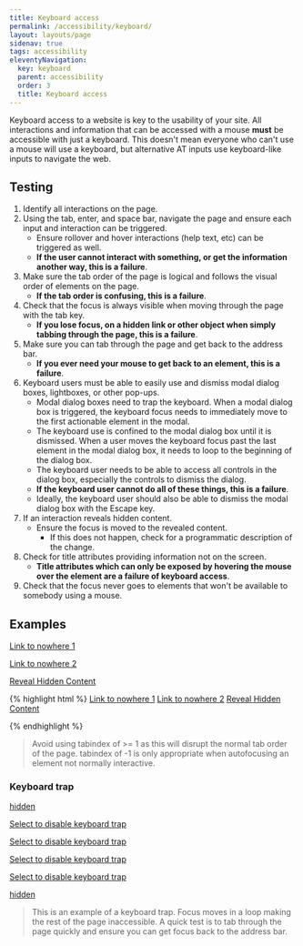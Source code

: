 ```yaml
---
title: Keyboard access
permalink: /accessibility/keyboard/
layout: layouts/page
sidenav: true
tags: accessibility
eleventyNavigation: 
  key: keyboard
  parent: accessibility
  order: 3
  title: Keyboard access
---
```


Keyboard access to a website is key to the usability of your site. All interactions and information that can be accessed with a mouse **must** be accessible with just a keyboard. This doesn't mean everyone who can't use a mouse will use a keyboard, but alternative AT inputs use keyboard-like inputs to navigate the web.

## Testing

1. Identify all interactions on the page.
2. Using the tab, enter, and space bar, navigate the page and ensure each input and interaction can be triggered.
    * Ensure rollover and hover interactions (help text, etc) can be triggered as well.
    * __If the user cannot interact with something, or get the information another way, this is a failure__.
3. Make sure the tab order of the page is logical and follows the visual order of elements on the page.
    * __If the tab order is confusing, this is a failure__.
4. Check that the focus is always visible when moving through the page with the tab key.
    * __If you lose focus, on a hidden link or other object when simply tabbing through the page, this is a failure__.
5. Make sure you can tab through the page and get back to the address bar.
    * __If you ever need your mouse to get back to an element, this is a failure__.
6. Keyboard users must be able to easily use and dismiss modal dialog boxes, lightboxes, or other pop-ups.
    * Modal dialog boxes need to trap the keyboard. When a modal dialog box is triggered, the keyboard focus needs to immediately move to the first actionable element in the modal.
    * The keyboard use is confined to the modal dialog box until it is dismissed. When a user moves the keyboard focus past the last element in the modal dialog box, it needs to loop to the beginning of the dialog box.
    * The keyboard user needs to be able to access all controls in the dialog box, especially the controls to dismiss the dialog.
    * __If the keyboard user cannot do all of these things, this is a failure__.
    * Ideally, the keyboard user should also be able to dismiss the modal dialog box with the Escape key.
7. If an interaction reveals hidden content.
    * Ensure the focus is moved to the revealed content.
        * If this does not happen, check for a programmatic description of the change.
8. Check for title attributes providing information not on the screen.
    * __Title attributes which can only be exposed by hovering the mouse over the element are a failure of keyboard access__.
9. Check that the focus never goes to elements that won't be available to somebody using a mouse.

## Examples

<a href="#">Link to nowhere 1</a>

<a href="#">Link to nowhere 2</a>

<a href="javascript:var link = document.getElementById('hiddenContent'); link.setAttribute('style', 'display: block'); link.focus();">Reveal Hidden Content</a>

<div id="hiddenContent" style="display:none;" tabindex='-1'>This div was hidden, now it's not!</div>

{% highlight html %}
<a href="#">Link to nowhere 1</a>
<a href="#">Link to nowhere 2</a>
<a href="javascript:var link = document.getElementById('hiddenContent'); link.setAttribute('style', 'display: block'); link.focus();">
  Reveal Hidden Content
</a>
<div id="hiddenContent"
	 style="display:none;"
	 tabindex='-1'>
	This div was hidden, now it's not!
</div>
{% endhighlight %}

> Avoid using tabindex of >= 1 as this will disrupt the normal tab order of the page. tabindex of -1 is only appropriate when autofocusing an element not normally interactive.

<h3 id='keyboard-trap'>Keyboard trap</h3>

<a class="sr-only moveFocus" href="#">hidden</a>

<a class="keyboardTrap" href="#">Select to disable keyboard trap</a>

<a class="keyboardTrap" href="#">Select to disable keyboard trap</a>

<a class="keyboardTrap" href="#">Select to disable keyboard trap</a>

<a class="keyboardTrap" href="#">Select to disable keyboard trap</a>

<a class="sr-only moveFocus" href="#">hidden</a>

> This is an example of a keyboard trap. Focus moves in a loop making the rest of the page inaccessible. A quick test is to tab through the page quickly and ensure you can get focus back to the address bar.
